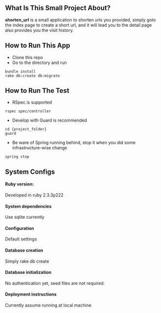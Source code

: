 ## What Is This Small Project About?

<strong>shorten_url</strong> is a small application to shorten urls you provided, simply goto the index page to create a short url, and it will lead you to the detail page also provides you the visit history.

## How to Run This App

* Clone this repo
* Go to the directory and run
```shell_script
bundle install
rake db:create db:migrate
```

## How to Run The Test

* RSpec is supported
```shell
rspec spec/controller
```

* Develop with Guard is recommended
```
cd {project_folder}
guard
```

* Be ware of Spring running behind, stop it when you did some infrastructure-wise change
```
spring stop
```

## System Configs

#### Ruby version:

Developed in ruby 2.3.3p222

#### System dependencies

Use sqlite currently

#### Configuration

Default settings

#### Database creation

Simply rake db create

#### Database initialization

No authentication yet, seed files are not required.

#### Deployment instructions

Currently assume running at local machine
